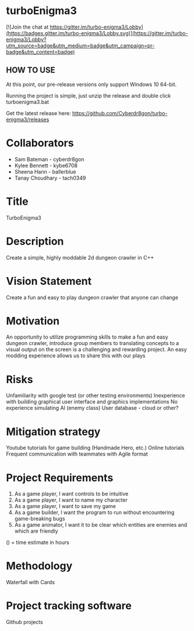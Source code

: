 # turboEnigma3

[![Join the chat at https://gitter.im/turbo-enigma3/Lobby](https://badges.gitter.im/turbo-enigma3/Lobby.svg)](https://gitter.im/turbo-enigma3/Lobby?utm_source=badge&utm_medium=badge&utm_campaign=pr-badge&utm_content=badge)

## HOW TO USE
At this point, our pre-release versions only support Windows 10 64-bit. 


Running the project is simple, just unzip the release and double click turboenigma3.bat


Get the latest release here:
https://github.com/Cyberdr8gon/turbo-enigma3/releases

# Collaborators
* Sam Bateman - cyberdr8gon
* Kylee Bennett - kybe6708
* Sheena Hann - ballerblue
* Tanay Choudhary - tach0349

# Title
TurboEnigma3

# Description
Create a simple, highly moddable 2d dungeon crawler in C++
# Vision Statement
Create a fun and easy to play dungeon crawler that anyone can change
# Motivation
An opportunity to utilize programming skills to make a fun and easy dungeon crawler, introduce 
group members to translating concepts to a visual output on the screen is a challenging and rewarding
project. An easy modding experience allows us to share this with our plays
# Risks
Unfamiliarity with google test (or other testing environments)
Inexperience with building graphical user interface and graphics implementations
No experience simulating AI (enemy class)
User database - cloud or other?

# Mitigation strategy
Youtube tutorials for game building (Handmade Hero, etc.)
Online tutorials
Frequent communication with teammates with Agile format

# Project Requirements
1. As a game player, I want controls to be intuitive
2. As a game player, I want to name my character 
3. As a game player, I want to save my game
4. As a game builder, I want the program to run without encountering game-breaking bugs
5. As a game animator, I want it to be clear which entities are enemies and which are friendly

 () = time estimate in hours


# Methodology 
Waterfall with Cards

# Project tracking software
Github projects

